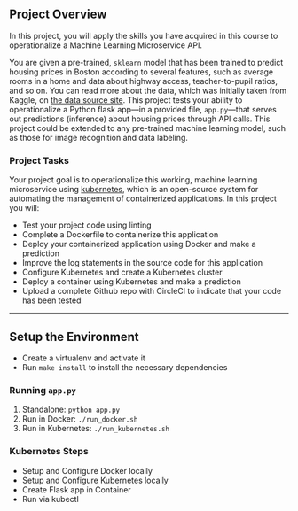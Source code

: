 [![<CircleCI>](https://circleci.com/github/A3AJAGBE/DevOpsProject3.svg?style=svg)](<https://app.circleci.com/pipelines/github/A3AJAGBE/DevOpsProject3>)

## Project Overview

In this project, you will apply the skills you have acquired in this course to operationalize a Machine Learning Microservice API. 

You are given a pre-trained, `sklearn` model that has been trained to predict housing prices in Boston according to several features, such as average rooms in a home and data about highway access, teacher-to-pupil ratios, and so on. You can read more about the data, which was initially taken from Kaggle, on [the data source site](https://www.kaggle.com/c/boston-housing). This project tests your ability to operationalize a Python flask app—in a provided file, `app.py`—that serves out predictions (inference) about housing prices through API calls. This project could be extended to any pre-trained machine learning model, such as those for image recognition and data labeling.

### Project Tasks

Your project goal is to operationalize this working, machine learning microservice using [kubernetes](https://kubernetes.io/), which is an open-source system for automating the management of containerized applications. In this project you will:
* Test your project code using linting
* Complete a Dockerfile to containerize this application
* Deploy your containerized application using Docker and make a prediction
* Improve the log statements in the source code for this application
* Configure Kubernetes and create a Kubernetes cluster
* Deploy a container using Kubernetes and make a prediction
* Upload a complete Github repo with CircleCI to indicate that your code has been tested

---

## Setup the Environment

* Create a virtualenv and activate it
* Run `make install` to install the necessary dependencies

### Running `app.py`

1. Standalone:  `python app.py`
2. Run in Docker:  `./run_docker.sh`
3. Run in Kubernetes:  `./run_kubernetes.sh`

### Kubernetes Steps

* Setup and Configure Docker locally
* Setup and Configure Kubernetes locally
* Create Flask app in Container
* Run via kubectl
